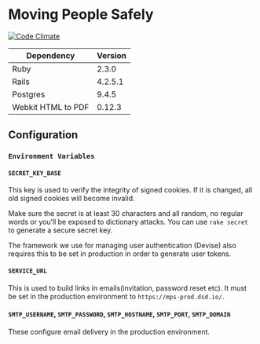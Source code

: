 # Moving People Safely

[![Code Climate](https://codeclimate.com/github/ministryofjustice/moving-people-safely/badges/gpa.svg)](https://codeclimate.com/github/ministryofjustice/moving-people-safely)

| Dependency         | Version | 
|--------------------|---------| 
| Ruby               | 2.3.0   | 
| Rails              | 4.2.5.1 | 
| Postgres           | 9.4.5   | 
| Webkit HTML to PDF | 0.12.3  | 

## Configuration

### `Environment Variables`

#### `SECRET_KEY_BASE`

This key is used to verify the integrity of signed cookies. If it is changed,
all old signed cookies will become invalid.

Make sure the secret is at least 30 characters and all random, no regular words
or you’ll be exposed to dictionary attacks. You can use `rake secret` to
generate a secure secret key.

The framework we use for managing user authentication (Devise) also requires this
to be set in production in order to generate user tokens.

#### `SERVICE_URL`

This is used to build links in emails(invitation, password reset etc). It must
be set in the production environment to `https://mps-prod.dsd.io/`.

#### `SMTP_USERNAME`, `SMTP_PASSWORD`, `SMTP_HOSTNAME`, `SMTP_PORT`, `SMTP_DOMAIN`

These configure email delivery in the production environment.

